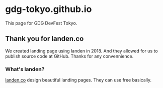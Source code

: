 # gdg-tokyo.github.io
This page for GDG DevFest Tokyo.

## Thank you for landen.co
We created landing page using landen in 2018.
And they allowed for us to publish source code at GitHub.
Thanks for any convennience.

### What's landen?
[landen.co](https://www.landen.co/) design beautiful landing pages.
They can use free basically.

